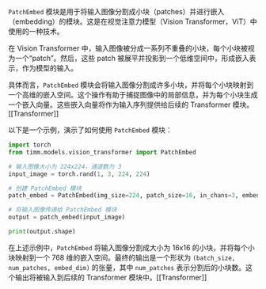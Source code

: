 `PatchEmbed` 模块是用于将输入图像分割成小块（patches）并进行嵌入（embedding）的模块。这是在视觉注意力模型（Vision Transformer，ViT）中使用的一种技术。

在 Vision Transformer 中，输入图像被分成一系列不重叠的小块，每个小块被视为一个“patch”。然后，这些 patch 被展平并投影到一个低维空间中，形成嵌入表示，作为模型的输入。

具体而言，`PatchEmbed` 模块会将输入图像分割成许多小块，并将每个小块映射到一个高维的嵌入空间。这个操作有助于捕捉图像中的局部信息，并为每个小块生成一个嵌入向量。这些嵌入向量将作为输入序列提供给后续的 Transformer 模块。[[Transformer]]

以下是一个示例，演示了如何使用 `PatchEmbed` 模块：

```python
import torch
from timm.models.vision_transformer import PatchEmbed

# 输入图像大小为 224x224，通道数为 3
input_image = torch.rand(1, 3, 224, 224)

# 创建 PatchEmbed 模块
patch_embed = PatchEmbed(img_size=224, patch_size=16, in_chans=3, embed_dim=768)

# 将输入图像传递给 PatchEmbed 模块
output = patch_embed(input_image)

print(output.shape)
```

在上述示例中，`PatchEmbed` 将输入图像分割成大小为 16x16 的小块，并将每个小块映射到一个 768 维的嵌入空间。最终的输出是一个形状为 `(batch_size, num_patches, embed_dim)` 的张量，其中 `num_patches` 表示分割后的小块数。这个输出将被输入到后续的 Transformer 模块中。[[Transformer]]